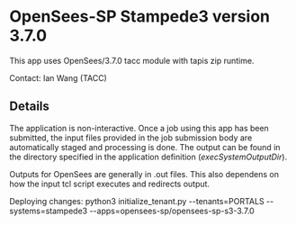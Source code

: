 # OpenSees-SP Stampede3 version 3.7.0

This app uses OpenSees/3.7.0 tacc module with tapis zip runtime.

Contact: Ian Wang (TACC)

## Details

The application is non-interactive. Once a job using this app has been submitted, the input files
provided in the job submission body are automatically staged and processing is done.
The output can be found in the directory specified in the application definition (*execSystemOutputDir*).

Outputs for OpenSees are generally in .out files. This also dependens on how the input tcl script executes and
redirects output.

Deploying changes: python3 initialize_tenant.py --tenants=PORTALS --systems=stampede3 --apps=opensees-sp/opensees-sp-s3-3.7.0